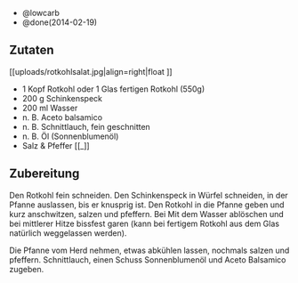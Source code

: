 - @lowcarb
- @done(2014-02-19)


## Zutaten 
[[uploads/rotkohlsalat.jpg|align=right|float ]]

- 1 Kopf	 Rotkohl oder 1 Glas fertigen Rotkohl (550g)
- 200 g	 Schinkenspeck
- 200 ml	 Wasser
-  n. B.	 Aceto balsamico
-  n. B.	 Schnittlauch, fein geschnitten
-  n. B.	 Öl (Sonnenblumenöl)
- Salz & Pfeffer
[[_]]

## Zubereitung

Den Rotkohl fein schneiden. Den Schinkenspeck in Würfel schneiden, in der Pfanne auslassen, bis er knusprig ist. Den Rotkohl in die Pfanne geben und kurz anschwitzen, salzen und pfeffern. Bei Mit dem Wasser ablöschen und bei mittlerer Hitze bissfest garen (kann bei fertigem Rotkohl aus dem Glas natürlich weggelassen werden). 

Die Pfanne vom Herd nehmen, etwas abkühlen lassen, nochmals salzen und pfeffern. Schnittlauch, einen Schuss Sonnenblumenöl und Aceto Balsamico zugeben.